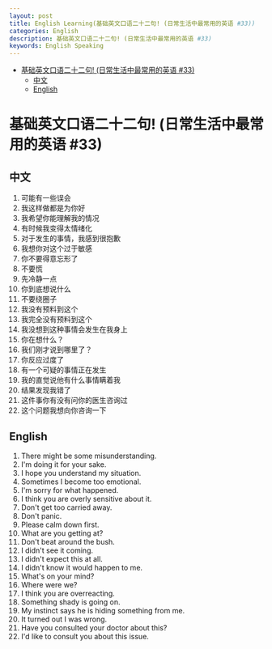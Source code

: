 ```yaml
---
layout: post
title: English Learning(基础英文口语二十二句! (日常生活中最常用的英语 #33))
categories: English
description: 基础英文口语二十二句! (日常生活中最常用的英语 #33)
keywords: English Speaking
---
```


<!-- START doctoc generated TOC please keep comment here to allow auto update -->
<!-- DON'T EDIT THIS SECTION, INSTEAD RE-RUN doctoc TO UPDATE -->


- [基础英文口语二十二句! (日常生活中最常用的英语 #33)](#%E5%9F%BA%E7%A1%80%E8%8B%B1%E6%96%87%E5%8F%A3%E8%AF%AD%E4%BA%8C%E5%8D%81%E4%BA%8C%E5%8F%A5-%E6%97%A5%E5%B8%B8%E7%94%9F%E6%B4%BB%E4%B8%AD%E6%9C%80%E5%B8%B8%E7%94%A8%E7%9A%84%E8%8B%B1%E8%AF%AD-33)
  - [中文](#%E4%B8%AD%E6%96%87)
  - [English](#english)

<!-- END doctoc generated TOC please keep comment here to allow auto update -->

# 基础英文口语二十二句! (日常生活中最常用的英语 #33)

## 中文

1. 可能有一些误会
2. 我这样做都是为你好
3. 我希望你能理解我的情况
4. 有时候我变得太情绪化
5. 对于发生的事情，我感到很抱歉
6. 我想你对这个过于敏感
7. 你不要得意忘形了
8. 不要慌
9. 先冷静一点
10. 你到底想说什么
11. 不要绕圈子
12. 我没有预料到这个
13. 我完全没有预料到这个
14. 我没想到这种事情会发生在我身上
15. 你在想什么？
16. 我们刚才说到哪里了？
17. 你反应过度了
18. 有一个可疑的事情正在发生
19. 我的直觉说他有什么事情瞒着我
20. 结果发现我错了
21. 这件事你有没有问你的医生咨询过
22. 这个问题我想向你咨询一下

## English

1. There might be some misunderstanding.
2. I'm doing it for your sake.
3. I hope you understand my situation.
4. Sometimes I become too emotional.
5. I'm sorry for what happened.
6. I think you are overly sensitive about it.
7. Don't get too carried away.
8. Don't panic.
9. Please calm down first.
10. What are you getting at?
11. Don't beat around the bush.
12. I didn't see it coming.
13. I didn't expect this at all.
14. I didn't know it would happen to me.
15. What's on your mind?
16. Where were we?
17. I think you are overreacting.
18. Something shady is going on.
19. My instinct says he is hiding something from me.
20. It turned out I was wrong.
21. Have you consulted your doctor about this?
22. I'd like to consult you about this issue.
